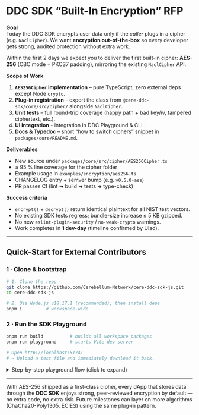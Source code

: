 # DDC SDK “Built-In Encryption” RFP

**Goal**  
Today the DDC SDK encrypts user data only if the *caller* plugs in a cipher (e.g. `NaclCipher`). We want **encryption out-of-the-box** so every developer gets strong, audited protection without extra work.  
  
Within the first 2 days we expect you to deliver the first built-in cipher: **AES-256** (CBC mode + PKCS7 padding), mirroring the existing `NaclCipher` API.

**Scope of Work**  
  1. **`AES256Cipher` implementation** – pure TypeScript, zero external deps except Node `crypto`.  
  2. **Plug-in registration** – export the class from `@cere-ddc-sdk/core/src/cipher/` alongside `NaclCipher`.  
  3. **Unit tests** – full round-trip coverage (happy path + bad key/iv, tampered ciphertext, etc.).
  4. **UI integration** - integration in DDC Playground & CLI .
  5. **Docs & Typedoc** – short “how to switch ciphers” snippet in `packages/core/README.md`.

**Deliverables**  
  * New source under `packages/core/src/cipher/AES256Cipher.ts`  
  * ≥ 95 % line coverage for the cipher folder  
  * Example usage in `examples/encryption/aes256.ts`  
  * CHANGELOG entry + semver bump (e.g. `v0.5.0-aes`)  
  * PR passes CI (lint ➜ build ➜ tests ➜ type-check)

**Success criteria**  
  * `encrypt()` + `decrypt()` return identical plaintext for all NIST test vectors.  
  * No existing SDK tests regress; bundle-size increase ≤ 5 KB gzipped.  
  * No new `eslint-plugin-security` / `no-weak-crypto` warnings.  
  * Work completes in **1 dev-day** (timeline confirmed by Ulad).

---

## Quick-Start for External Contributors

### 1 · Clone & bootstrap

```bash
# 1. Clone the repo
git clone https://github.com/Cerebellum-Network/cere-ddc-sdk-js.git
cd cere-ddc-sdk-js

# 2. Use Node.js v18.17.1 (recommended); then install deps
pnpm i         # workspace-wide
````

### 2 · Run the SDK Playground 

```bash
pnpm run build          # builds all workspace packages
pnpm run playground     # starts Vite dev server

# Open http://localhost:5174/
# → Upload a test file and immediately download it back.
```
<details> <summary>Step-by-step playground flow (click to expand)</summary>
Keep the default seed phrase & click Continue

Choose Testnet & click Continue

Click Skip when asked for “Identity”

Accept the default cluster (e.g. 0x825…) and existing bucket

Skip encryption options (for now)

Pick any file to upload → click Continue

Click the blue link to download the file back

</details>


---

With AES-256 shipped as a first-class cipher, every dApp that stores data through the **DDC SDK** enjoys strong, peer-reviewed encryption by default — no extra code, no extra risk. Future milestones can layer on more algorithms (ChaCha20-Poly1305, ECIES) using the same plug-in pattern.

